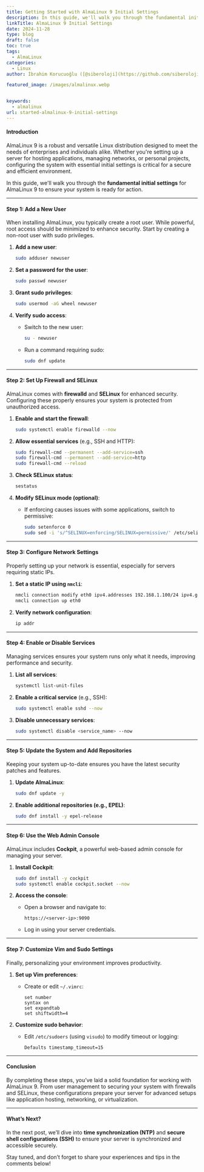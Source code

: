 ```yaml
---
title: Getting Started with AlmaLinux 9 Initial Settings
description: In this guide, we'll walk you through the fundamental initial settings for AlmaLinux 9 to ensure your system is ready for action.
linkTitle: AlmaLinux 9 Initial Settings
date: 2024-11-28
type: blog
draft: false
toc: true
tags:
  - AlmaLinux
categories:
  - Linux
author: İbrahim Korucuoğlu ([@siberoloji](https://github.com/siberoloji))

featured_image: /images/almalinux.webp


keywords:
  - almalinux
url: started-almalinux-9-initial-settings
---
```

#### **Introduction**

AlmaLinux 9 is a robust and versatile Linux distribution designed to meet the needs of enterprises and individuals alike. Whether you're setting up a server for hosting applications, managing networks, or personal projects, configuring the system with essential initial settings is critical for a secure and efficient environment.

In this guide, we'll walk you through the **fundamental initial settings** for AlmaLinux 9 to ensure your system is ready for action.

---

#### **Step 1: Add a New User**

When installing AlmaLinux, you typically create a root user. While powerful, root access should be minimized to enhance security. Start by creating a non-root user with sudo privileges.

1. **Add a new user**:

   ```bash
   sudo adduser newuser
   ```

2. **Set a password for the user**:

   ```bash
   sudo passwd newuser
   ```

3. **Grant sudo privileges**:

   ```bash
   sudo usermod -aG wheel newuser
   ```

4. **Verify sudo access**:
   - Switch to the new user:

     ```bash
     su - newuser
     ```

   - Run a command requiring sudo:

     ```bash
     sudo dnf update
     ```

---

#### **Step 2: Set Up Firewall and SELinux**

AlmaLinux comes with **firewalld** and **SELinux** for enhanced security. Configuring these properly ensures your system is protected from unauthorized access.

1. **Enable and start the firewall**:

   ```bash
   sudo systemctl enable firewalld --now
   ```

2. **Allow essential services** (e.g., SSH and HTTP):

   ```bash
   sudo firewall-cmd --permanent --add-service=ssh
   sudo firewall-cmd --permanent --add-service=http
   sudo firewall-cmd --reload
   ```

3. **Check SELinux status**:

   ```bash
   sestatus
   ```

4. **Modify SELinux mode (optional)**:
   - If enforcing causes issues with some applications, switch to permissive:

     ```bash
     sudo setenforce 0
     sudo sed -i 's/^SELINUX=enforcing/SELINUX=permissive/' /etc/selinux/config
     ```

---

#### **Step 3: Configure Network Settings**

Properly setting up your network is essential, especially for servers requiring static IPs.

1. **Set a static IP using `nmcli`**:

   ```bash
   nmcli connection modify eth0 ipv4.addresses 192.168.1.100/24 ipv4.gateway 192.168.1.1 ipv4.dns 8.8.8.8 ipv4.method manual
   nmcli connection up eth0
   ```

2. **Verify network configuration**:

   ```bash
   ip addr
   ```

---

#### **Step 4: Enable or Disable Services**

Managing services ensures your system runs only what it needs, improving performance and security.

1. **List all services**:

   ```bash
   systemctl list-unit-files
   ```

2. **Enable a critical service** (e.g., SSH):

   ```bash
   sudo systemctl enable sshd --now
   ```

3. **Disable unnecessary services**:

   ```bash
   sudo systemctl disable <service_name> --now
   ```

---

#### **Step 5: Update the System and Add Repositories**

Keeping your system up-to-date ensures you have the latest security patches and features.

1. **Update AlmaLinux**:

   ```bash
   sudo dnf update -y
   ```

2. **Enable additional repositories (e.g., EPEL)**:

   ```bash
   sudo dnf install -y epel-release
   ```

---

#### **Step 6: Use the Web Admin Console**

AlmaLinux includes **Cockpit**, a powerful web-based admin console for managing your server.

1. **Install Cockpit**:

   ```bash
   sudo dnf install -y cockpit
   sudo systemctl enable cockpit.socket --now
   ```

2. **Access the console**:
   - Open a browser and navigate to:

     ```plaintext
     https://<server-ip>:9090
     ```

   - Log in using your server credentials.

---

#### **Step 7: Customize Vim and Sudo Settings**

Finally, personalizing your environment improves productivity.

1. **Set up Vim preferences**:
   - Create or edit `~/.vimrc`:

     ```plaintext
     set number
     syntax on
     set expandtab
     set shiftwidth=4
     ```

2. **Customize sudo behavior**:
   - Edit `/etc/sudoers` (using `visudo`) to modify timeout or logging:

     ```plaintext
     Defaults timestamp_timeout=15
     ```

---

#### **Conclusion**

By completing these steps, you’ve laid a solid foundation for working with AlmaLinux 9. From user management to securing your system with firewalls and SELinux, these configurations prepare your server for advanced setups like application hosting, networking, or virtualization.

---

#### **What’s Next?**

In the next post, we’ll dive into **time synchronization (NTP)** and **secure shell configurations (SSH)** to ensure your server is synchronized and accessible securely.

Stay tuned, and don’t forget to share your experiences and tips in the comments below!
